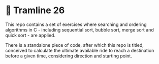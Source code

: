 # :railway_car: Tramline 26

This repo contains a set of exercises where searching and ordering algorithms in C - including sequential sort, bubble sort, merge sort and quick sort - are applied.

There is a standalone piece of code, after which this repo is titled, conceived to calculate the ultimate available ride to reach a destination before a given time, considering direction and starting point. 
